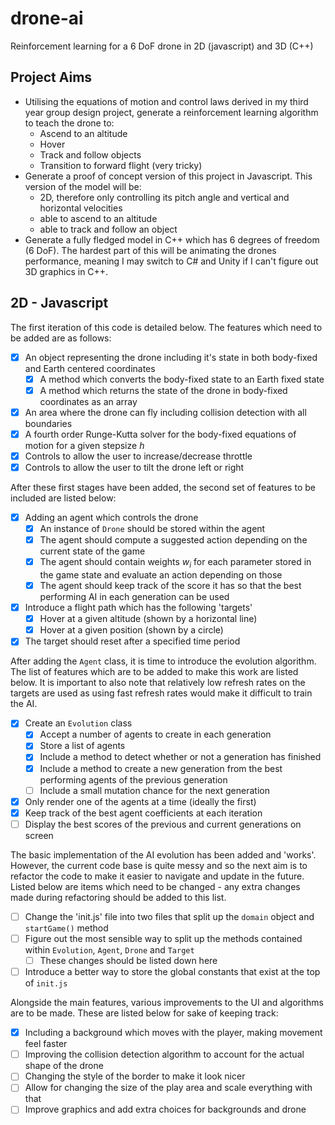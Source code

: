 # drone-ai
Reinforcement learning for a 6 DoF drone in 2D (javascript) and 3D (C++)

## Project Aims

- Utilising the equations of motion and control laws derived in my third year group design project, generate a reinforcement learning algorithm to teach the drone to:
  - Ascend to an altitude
  - Hover
  - Track and follow objects
  - Transition to forward flight (very tricky)
- Generate a proof of concept version of this project in Javascript. This version of the model will be:
  - 2D, therefore only controlling its pitch angle and vertical and horizontal velocities
  - able to ascend to an altitude
  - able to track and follow an object
- Generate a fully fledged model in C++ which has 6 degrees of freedom (6 DoF). The hardest part of this will be animating the drones performance, meaning I may switch to C# and Unity if I can't figure out 3D graphics in C++.

## 2D - Javascript

The first iteration of this code is detailed below. The features which need to be added are as follows:
- [x] An object representing the drone including it's state in both body-fixed and Earth centered coordinates
  - [x] A method which converts the body-fixed state to an Earth fixed state
  - [x] A method which returns the state of the drone in body-fixed coordinates as an array
- [x] An area where the drone can fly including collision detection with all boundaries
- [x] A fourth order Runge-Kutta solver for the body-fixed equations of motion for a given stepsize $h$
- [x] Controls to allow the user to increase/decrease throttle
- [x] Controls to allow the user to tilt the drone left or right

After these first stages have been added, the second set of features to be included are listed below:
- [x] Adding an agent which controls the drone
  - [x] An instance of `Drone` should be stored within the agent
  - [x] The agent should compute a suggested action depending on the current state of the game
  - [x] The agent should contain weights $w_i$ for each parameter stored in the game state and evaluate an action depending on those
  - [x] The agent should keep track of the score it has so that the best performing AI in each generation can be used
- [x] Introduce a flight path which has the following 'targets'
  - [x] Hover at a given altitude (shown by a horizontal line)
  - [x] Hover at a given position (shown by a circle)
- [x] The target should reset after a specified time period

After adding the `Agent` class, it is time to introduce the evolution algorithm. The list of features which are to be added to make this work are listed below. It is important to also note that relatively low refresh rates on the targets are used as using fast refresh rates would make it difficult to train the AI.
- [x] Create an `Evolution` class
  - [x] Accept a number of agents to create in each generation
  - [x] Store a list of agents
  - [x] Include a method to detect whether or not a generation has finished
  - [x] Include a method to create a new generation from the best performing agents of the previous generation
  - [ ] Include a small mutation chance for the next generation
- [x] Only render one of the agents at a time (ideally the first)
- [x] Keep track of the best agent coefficients at each iteration
- [ ] Display the best scores of the previous and current generations on screen

The basic implementation of the AI evolution has been added and 'works'. However, the current code base is quite messy and so the next aim is to refactor the code to make it easier to navigate and update in the future. Listed below are items which need to be changed - any extra changes made during refactoring should be added to this list.
- [ ] Change the 'init.js' file into two files that split up the `domain` object and `startGame()` method
- [ ] Figure out the most sensible way to split up the methods contained within `Evolution`, `Agent`, `Drone` and `Target`
  - [ ] These changes should be listed down here
- [ ] Introduce a better way to store the global constants that exist at the top of `init.js`

Alongside the main features, various improvements to the UI and algorithms are to be made. These are listed below for sake of keeping track:
- [x] Including a background which moves with the player, making movement feel faster
- [ ] Improving the collision detection algorithm to account for the actual shape of the drone
- [ ] Changing the style of the border to make it look nicer
- [ ] Allow for changing the size of the play area and scale everything with that
- [ ] Improve graphics and add extra choices for backgrounds and drone
